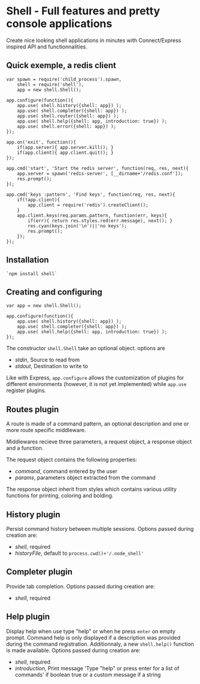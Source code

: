 # Shell - Full features and pretty console applications

Create nice looking shell applications in minutes with Connect/Express inspired API and functionnalities.

## Quick exemple, a redis client

    var spawn = require('child_process').spawn,
    	shell = require('shell'),
    	app = new shell.Shell();
    
	app.configure(function(){
		app.use( shell.history({shell: app}) );
		app.use( shell.completer({shell: app}) );
		app.use( shell.router({shell: app}) );
		app.use( shell.help({shell: app, introduction: true}) );
		app.use( shell.error({shell: app}) );
	});
	
	app.on('exit', function(){
		if(app.server){ app.server.kill(); }
		if(app.client){ app.client.quit(); }
	});
	
	app.cmd('start', 'Start the redis server', function(req, res, next){
		app.server = spawn('redis-server', [__dirname+'/redis.conf']);
		res.prompt();
	});
	
	app.cmd('keys :pattern', 'Find keys', function(req, res, next){
		if(!app.client){
			app.client = require('redis').createClient();
		}
		app.client.keys(req.params.pattern, function(err, keys){
			if(err){ return res.styles.red(err.message), next(); }
			res.cyan(keys.join('\n')||'no keys');
			res.prompt();
		});
	});

## Installation

	`npm install shell`

## Creating and configuring

	var app = new shell.Shell();
	
	app.configure(function(){
		app.use( shell.history({shell: app}) );
		app.use( shell.completer({shell: app}) );
		app.use( shell.help({shell: app, introduction: true}) );
	});

The constructor `shell.Shell` take an optional object. options are
-	*stdin*, Source to read from
-	*stdout*, Destination to write to

Like with Express, `app.configure` allows the customization of plugins for different environments (however, it is not yet implemented) while `app.use` register plugins.

## Routes plugin

A route is made of a command pattern, an optional description and one or more route specific middleware.

Middlewares recieve three parameters, a request object, a response object and a function.

The request object contains the following properties:
-	*command*, command entered by the user
-	*params*, parameters object extracted from the command

The response object inherit from styles which contains various utility functions for printing, coloring and bolding.

## History plugin

Persist command history between multiple sessions. Options passed during creation are:
-	*shell*, required
-	*historyFile*, default to `process.cwd()+'/.node_shell'`

## Completer plugin

Provide tab completion. Options passed during creation are:
-	*shell*, required

## Help plugin

Display help when use type "help" or when he press `enter` on empty prompt. Command help is only displayed if a description was provided during the command registration. Additionnaly, a new `shell.help()` function is made available. Options passed during creation are:
-	*shell*, required
-	*introduction*, Print message 'Type "help" or press enter for a list of commands' if boolean true or a custom message if a string


